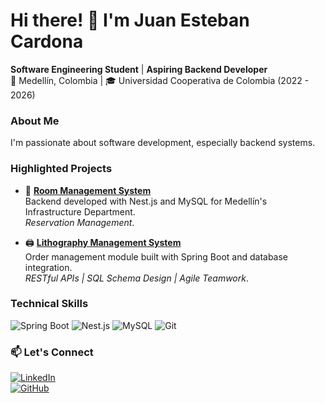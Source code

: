 # Hi there! 👋 I'm Juan Esteban Cardona

**Software Engineering Student** | **Aspiring Backend Developer**  
📍 Medellín, Colombia | 🎓 Universidad Cooperativa de Colombia (2022 - 2026)

### About Me
I'm passionate about software development, especially backend systems.
### Highlighted Projects
- 🏢 **[Room Management System](https://github.com/Reservas-Alcaldia)**  
  Backend developed with Nest.js and MySQL for Medellín's Infrastructure Department.  
  *Reservation Management*.

- 🖨️ **[Lithography Management System](https://github.com/litografiaUCC)**  
  Order management module built with Spring Boot and database integration.  
  *RESTful APIs | SQL Schema Design | Agile Teamwork*.

### Technical Skills
![Spring Boot](https://img.shields.io/badge/Spring_Boot-Framework-6DB33F?logo=spring&logoColor=white)
![Nest.js](https://img.shields.io/badge/Nest.js-Backend-E0234E?logo=nestjs&logoColor=white)
![MySQL](https://img.shields.io/badge/MySQL-Database-4479A1?logo=mysql&logoColor=white)
![Git](https://img.shields.io/badge/Git-Version_Control-F05032?logo=git&logoColor=white)


### 📫 Let's Connect
[![LinkedIn](https://img.shields.io/badge/LinkedIn-Juan_Esteban_Cardona-0077B5?logo=linkedin)](https://linkedin.com/in/juan-esteban-cardona)  
[![GitHub](https://img.shields.io/badge/GitHub-Cardona--JE-181717?logo=github)](https://github.com/Cardona-JE)  

